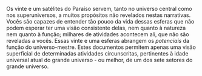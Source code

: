 Os vinte e um satélites do Paraíso servem, tanto no universo central como nos superuniversos, a muitos propósitos não revelados nestas narrativas. Vocês são capazes de entender tão pouco da vida dessas esferas que não podem esperar ter uma visão consistente delas, nem quanto à natureza nem quanto à função; milhares de atividades acontecem ali, que não são reveladas a vocês. Essas vinte e uma esferas abrangem os *potenciais* da função do universo-mestre. Estes documentos permitem apenas uma visão superficial de determinadas atividades circunscritas, pertinentes à idade universal atual do grande universo - ou melhor, de um dos sete setores do grande universo.